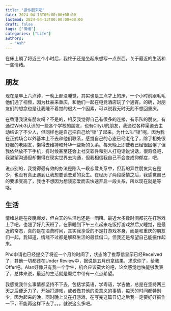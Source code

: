 ```yaml
---
title: "振作起来吧"
date: 2024-04-13T00:00:00+08:00
lastmod: 2024-04-13T00:00:00+08:00
draft: false
tags: ["情绪"]
categories: ["Life"]
authors:
  - "Ash"
---
```


在床上躺了将近三个小时后，我终于还是坐起来想写一点东西，关于最近的生活和一些情绪。

## 朋友

现在是早上六点钟，一晚上都没睡觉，其实也是三点才上的床，一个小时前跟毛毛他们通了视频，因为杜豪来重庆，和他们一起在电竞酒店玩了个通宵。的确，对朋友们的想念也是让我睡不着觉的很大一个因素，可以说我无时无刻不想回重庆。

在香港我没有朋友吗？不是的，相反我觉得自己有很多的连接，有乐队的朋友，有通过Web3认识的一些各个学校的朋友，也有CityU的朋友，我通过各种渠道去主动结识了不少人，但同样也是自己把自己给“锁”了起来。为什么叫“锁”呢，因为我在正式场合以外基本上不去和他们联系，感觉自己的心态已经老化了，除了相处很舒服的老朋友，懒得去维持和升华一些新的关系。每天晚上即使我已经很困倦了但我依然放不下手机，有时候甚至还会上社交软件和别人打电话说说话，很奇怪吧，我渴望沟通但却懒得在现实世界去沟通，但我相信我自己不会变成抑郁症，吧。

说点别的，我觉得最有效的办法是陷入一段恋爱关系中，但我的异性朋友实在是少，也没有真正遇到让我想要谈恋爱的女生。在经历了两段感情之后，我感觉自己的要求变高了，我也不想因为想谈恋爱而去快速开启一段关系，所以现在就是等咯。

## 生活

情绪总是在夜晚爆发，但白天的生活也还是一团糟。最近大多数时间都花在打游戏上了吧，也翘了好几天班了，在家睡到下午三点起来吃饭打游戏然后又睡觉，是最近的常态，真的是在浪费时间，其实我享受的不是打游戏本身，而是和重庆的朋友们一起，我知道，情绪不过都是解释生活的最佳借口，但我还是希望自己能振作起来。

Phd申请也已经提交了将近一个月的时间了，状态除了推荐信显示已经Received了，其他一切都还在Under Review中，据说是五月份拿结果，求求你了，给我Offer吧。Alan好像只有我一个学生，机会应该蛮大的吧，论文感觉也快能够发表了，总体来说，最近的生活就是糜烂中带有一点点希望。

我感觉我什么事情都坚持不下去，包括学英语，学粤语，学吉他，总是在坚持两三天之后便乏力了，开始打游戏，或者做其他的没意义的事情，每天的时间都特别少，因为起来的晚，同时晚上又在打游戏，在写完这篇日记之后我一定要好好振作一下，不能再这样下去了。。。就说这么多吧。


